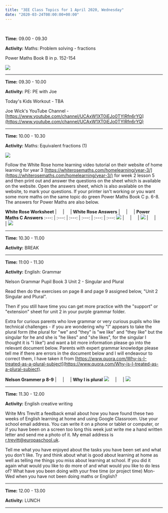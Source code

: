 ```yaml
---
title: "3EE Class Topics for 1 April 2020, Wednesday"
date: "2020-03-24T08:00:00+00:00"
---
```


&nbsp;

**Time:** 09.00 - 09.30

**Activity:** Maths: Problem solving - fractions

Power Maths Book B in p. 152-154

[![](/images/powermaths/y3/pm_y3_u09_practicebookanswers.png)](/docs/powermaths/y3/pm_y3_u09_practicebookanswers.pdf)


<hr>

**Time:** 09.30 - 10.00

**Activity:** PE: PE with Joe

Today's Kids Workout - TBA

Joe Wick's YouTube Channel - [https://www.youtube.com/channel/UCAxW1XT0iEJo0TYlRfn6rYQ](https://www.youtube.com/channel/UCAxW1XT0iEJo0TYlRfn6rYQ)

<hr>

**Time:** 10.00 - 10.30

**Activity:** Maths: Equivalent fractions (1)

[![](/images/whiterose/y3/Y3Week2Lesson5Step10.png)](https://whiterosemaths.com/homelearning/year-3/)

Follow the White Rose home learning video tutorial on their website of home learning for year 3 [https://whiterosemaths.com/homelearning/year-3/](https://whiterosemaths.com/homelearning/year-3/) for week 2 lesson 5 and then print out and answer the questions on the sheet which is available on the website. Open the answers sheet, which is also available on the website, to mark your questions. If your printer isn't working or you want some more maths on the same topic do green Power Maths Book C p. 6-8. The answers for Power Maths are also below.

**White Rose Worksheet** | &nbsp; &nbsp; | &nbsp; &nbsp; | **White Rose Answers** | &nbsp; &nbsp; | &nbsp; &nbsp; | **Power Maths C Answers**
:---: | :---: | :---: | :---: | :---: | :---: 
[![](/images/whiterose/y3/Lesson-5-Y3-Summer-Block-1-WO1-Equivalent-fractions-1-2020.png)](/docs/whiterose/y3/Lesson-5-Y3-Summer-Block-1-WO1-Equivalent-fractions-1-2020.pdf) | &nbsp; &nbsp; | &nbsp; &nbsp; | [![](/images/whiterose/y3/Y3-Summer-Block-1-ANS1-Equivalent-fractions-1-2020.png)](/docs/whiterose/y3/Y3-Summer-Block-1-ANS1-Equivalent-fractions-1-2020.pdf) | &nbsp; &nbsp; | &nbsp; &nbsp; | [![](/images/powermaths/y3/pm_y3_u10_practicebookanswers.png)](/docs/powermaths/y3/pm_y3_u10_practicebookanswers.pdf)

<hr>

**Time:** 10.30 - 11.00

**Activity:** BREAK

<hr>

**Time:** 11:00 - 11.30

**Activity:** English: Grammar

Nelson Grammar Pupil Book 3 Unit 2 - Singular and Plural

Read then do the exercises on page 8 and page 9 assigned below, "Unit 2 Singular and Plural".

Then if you still have time you can get more practice with the "support" or "extension" sheet for unit 2 in your purple grammar folder.

Extra for curious parents who love grammar or very curious pupils who like technical challenges - if you are wondering why "I" appears to take the plural form (the plural for "we" and "they" is "we like" and "they like" but the singular for he and she is "he likes" and "she likes", for the singular I thought it is "I like") and want a bit more information please go into the relevant document below. Parents with expert grammar knowledge please tell me if there are errors in the document below and I will endeavour to correct them, I have taken it from [https://www.quora.com/Why-is-I-treated-as-a-plural-subject](https://www.quora.com/Why-is-I-treated-as-a-plural-subject).

**Nelson Grammer p 8-9** | &nbsp; &nbsp; | &nbsp; &nbsp; | **Why I is plural**
[![](/images/NelGramYr3pupilP8and9.png)](/docs/NelGramYr3pupilP8and9.pdf) &nbsp; &nbsp; | &nbsp; &nbsp; | [![](/images/detailedGrammarInfo.png)](/docs/detailedGrammerInfo.pdf)

<hr>

**Time:** 11.30 - 12.00

**Activity:** English creative writing

Write Mrs Trevitt a feedback email about how you have found these two weeks of English learning at home and using Google Classroom. Use your school email address. You can write it on a phone or tablet or computer, or if you have been on a screen too long this week just write me a hand written letter and send me a photo of it. My email address is [r.trevitt@europaschool.uk](mailto:r.trevitt@europaschool.uk).

Tell me what you have enjoyed about the tasks you have been set and what you don't like. Try and think about what is good about learning at home as well as telling me things you miss about learning at school. If you did it again what would you like to do more of and what would you like to do less of? What have you been doing with your free time (or project time) Mon-Wed when you have not been doing maths or English?

<hr>

**Time:** 12.00 - 13.00

**Activity:** LUNCH

<hr>


<br/>
<br/>

